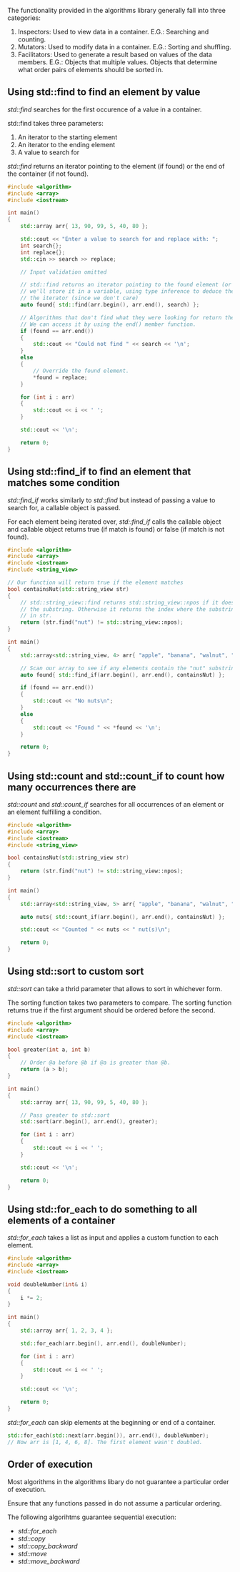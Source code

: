 The functionality provided in the algorithms library generally fall into three categories:
1. Inspectors: Used to view data in a container. E.G.: Searching and counting.
2. Mutators: Used to modify data in a container. E.G.: Sorting and shuffling.
3. Facilitators: Used to generate a result based on values of the data members. E.G.: Objects that multiple values. Objects that determine what order pairs of elements should be sorted in.

## Using std::find to find an element by value
*std::find* searches for the first occurence of a value in a container.

std::find takes three parameters:
1. An iterator to the starting element
2. An iterator to the ending element
3. A value to search for

*std::find* returns an iterator pointing to the element (if found) or the end of the container (if not found).

```cpp
#include <algorithm>
#include <array>
#include <iostream>

int main()
{
    std::array arr{ 13, 90, 99, 5, 40, 80 };

    std::cout << "Enter a value to search for and replace with: ";
    int search{};
    int replace{};
    std::cin >> search >> replace;

    // Input validation omitted

    // std::find returns an iterator pointing to the found element (or the end of the container)
    // we'll store it in a variable, using type inference to deduce the type of
    // the iterator (since we don't care)
    auto found{ std::find(arr.begin(), arr.end(), search) };

    // Algorithms that don't find what they were looking for return the end iterator.
    // We can access it by using the end() member function.
    if (found == arr.end())
    {
        std::cout << "Could not find " << search << '\n';
    }
    else
    {
        // Override the found element.
        *found = replace;
    }

    for (int i : arr)
    {
        std::cout << i << ' ';
    }

    std::cout << '\n';

    return 0;
}
```

## Using std::find_if to find an element that matches some condition
*std::find_if* works similarly to *std::find* but instead of passing a value to search for, a callable object is passed.

For each element being iterated over, *std::find_if* calls the callable object and callable object returns true (if match is found) or false (if match is not found).

```cpp
#include <algorithm>
#include <array>
#include <iostream>
#include <string_view>

// Our function will return true if the element matches
bool containsNut(std::string_view str)
{
    // std::string_view::find returns std::string_view::npos if it doesn't find
    // the substring. Otherwise it returns the index where the substring occurs
    // in str.
    return (str.find("nut") != std::string_view::npos);
}

int main()
{
    std::array<std::string_view, 4> arr{ "apple", "banana", "walnut", "lemon" };

    // Scan our array to see if any elements contain the "nut" substring
    auto found{ std::find_if(arr.begin(), arr.end(), containsNut) };

    if (found == arr.end())
    {
        std::cout << "No nuts\n";
    }
    else
    {
        std::cout << "Found " << *found << '\n';
    }

    return 0;
}
```

## Using std::count and std::count_if to count how many occurrences there are
*std::count* and *std::count_if* searches for all occurrences of an element or an element fulfilling a condition.

```cpp
#include <algorithm>
#include <array>
#include <iostream>
#include <string_view>

bool containsNut(std::string_view str)
{
	return (str.find("nut") != std::string_view::npos);
}

int main()
{
	std::array<std::string_view, 5> arr{ "apple", "banana", "walnut", "lemon", "peanut" };

	auto nuts{ std::count_if(arr.begin(), arr.end(), containsNut) };

	std::cout << "Counted " << nuts << " nut(s)\n";

	return 0;
}
```

## Using std::sort to custom sort
*std::sort* can take a thrid parameter that allows to sort in whichever form.

The sorting function takes two parameters to compare. The sorting function returns true if the first argument should be ordered before the second.

```cpp
#include <algorithm>
#include <array>
#include <iostream>

bool greater(int a, int b)
{
    // Order @a before @b if @a is greater than @b.
    return (a > b);
}

int main()
{
    std::array arr{ 13, 90, 99, 5, 40, 80 };

    // Pass greater to std::sort
    std::sort(arr.begin(), arr.end(), greater);

    for (int i : arr)
    {
        std::cout << i << ' ';
    }

    std::cout << '\n';

    return 0;
}
```

## Using std::for_each to do something to all elements of a container
*std::for_each* takes a list as input and applies a custom function to each element.

```cpp
#include <algorithm>
#include <array>
#include <iostream>

void doubleNumber(int& i)
{
    i *= 2;
}

int main()
{
    std::array arr{ 1, 2, 3, 4 };

    std::for_each(arr.begin(), arr.end(), doubleNumber);

    for (int i : arr)
    {
        std::cout << i << ' ';
    }

    std::cout << '\n';

    return 0;
}
```

*std::for_each* can skip elements at the beginning or end of a container.
```cpp
std::for_each(std::next(arr.begin()), arr.end(), doubleNumber);
// Now arr is [1, 4, 6, 8]. The first element wasn't doubled.
```

## Order of execution 
Most algorithms in the algorithms libary do not guarantee a particular order of execution.

Ensure that any functions passed in do not assume a particular ordering. 

The following algorihtms guarantee sequential execution:
- *std::for_each*
- *std::copy*
- *std::copy_backward*
- *std::move*
- *std::move_backward*


